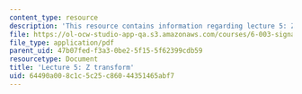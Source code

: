 ```yaml
---
content_type: resource
description: 'This resource contains information regarding lecture 5: Z transform.'
file: https://ol-ocw-studio-app-qa.s3.amazonaws.com/courses/6-003-signals-and-systems-fall-2011/64490a008c1c5c25c86044351465abf7_MIT6_003F11_lec05.pdf
file_type: application/pdf
parent_uid: 47b07fed-f3a3-0be2-5f15-5f62399cdb59
resourcetype: Document
title: 'Lecture 5: Z transform'
uid: 64490a00-8c1c-5c25-c860-44351465abf7
---
```

